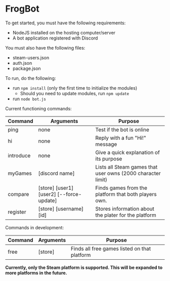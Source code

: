 # FrogBot

To get started, you must have the following requirements:
- NodeJS installed on the hosting computer/server
- A bot application registered with Discord

You must also have the following files:
- steam-users.json
- auth.json
- package.json 

To run, do the following:
- run `npm install` (only the first time to initialize the modules)
  - Should you need to update modules, run `npm update`
- run `node bot.js`

Current functioning commands:

| Command | Arguments | Purpose |
|---|---|---|
| ping | none | Test if the bot is online |
| hi | none | Reply with a fun "Hi!" message |
| introduce | none | Give a quick explanation of its purpose |
| myGames | [discord name] | Lists all Steam games that user owns (2000 character limit) |
| compare | [store] [user1] [user2] [--force-update] | Finds games from the platform that both players own. |
| register | [store] [username] [id] | Stores information about the plater for the platform |

Commands in development:

| Command | Arguments | Purpose |
|---|---|---|
| free | [store] | Finds all free games listed on that platform |

**Currently, only the Steam platform is supported. This will be expanded to more platforms in the future.**
